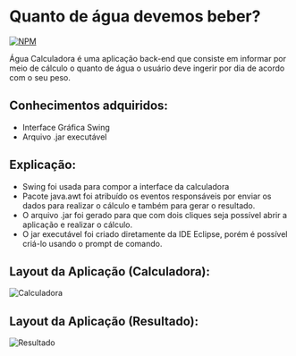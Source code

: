 # Quanto de água devemos beber? 
[![NPM](https://img.shields.io/npm/l/react)](https://github.com/gbsantstech/aguacalculadora/blob/master/LICENSE) 

Água Calculadora é uma aplicação back-end que consiste em informar por meio de cálculo o quanto de água o usuário deve ingerir por dia de acordo com o seu peso.

## Conhecimentos adquiridos:
- Interface Gráfica Swing
- Arquivo .jar executável

## Explicação: 
- Swing foi usada para compor a interface da calculadora 
- Pacote java.awt foi atribuído os eventos responsáveis por enviar os dados para realizar o cálculo e também para gerar o resultado.
- O arquivo .jar foi gerado para que com dois cliques seja possível abrir a aplicação e realizar o cálculo.
- O jar executável foi criado diretamente da IDE Eclipse, porém é possível criá-lo usando o prompt de comando.

## Layout da Aplicação (Calculadora):
![Calculadora]()

## Layout da Aplicação (Resultado):
![Resultado]()


